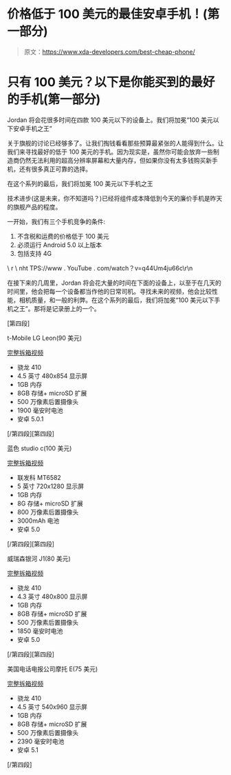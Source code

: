 # 价格低于 100 美元的最佳安卓手机！(第一部分)

> 原文：<https://www.xda-developers.com/best-cheap-phone/>

# 只有 100 美元？以下是你能买到的最好的手机(第一部分)

Jordan 将会花很多时间在四款 100 美元以下的设备上。我们将加冕“100 美元以下安卓手机之王”

关于旗舰的讨论已经够多了。让我们掏钱看看那些预算最紧张的人能得到什么。让我们来寻找最好的低于 100 美元的手机。因为现实是，虽然你可能会放弃一些制造商仍然无法利用的超高分辨率屏幕和大量内存，但如果你没有太多钱购买新手机，还有很多真正可靠的选择。

在这个系列的最后，我们将加冕 100 美元以下手机之王

技术进步(这是未来，你不知道吗？)已经将组件成本降低到今天的廉价手机是昨天的旗舰产品的程度。

一开始，我们有三个手机竞争的条件:

1.  不含税和运费的价格低于 100 美元
2.  必须运行 Android 5.0 以上版本
3.  包括支持 4G

\ r \ nht TPS://www . YouTube . com/watch？v=q44Um4ju66c\r\n

在接下来的几周里，Jordan 将会花大量的时间在下面的设备上，以至于在几天的时间里，他会把每一个设备都当作他的日常司机。寻找未来的视频，他会比较性能，相机质量，和一般的利弊。在这个系列的最后，我们将加冕“100 美元以下手机之王”。那将是记录册上的一个。

[第四段]

t-Mobile LG Leon(90 美元)

[完整拆箱视频](https://www.youtube.com/watch?v=5u-dFoOSmkQ)

*   骁龙 410
*   4.5 英寸 480x854 显示屏
*   1GB 内存
*   8GB 存储+ microSD 扩展
*   500 万像素后置摄像头
*   1900 毫安时电池
*   安卓 5.0.1

[/第四段][第四段]

蓝色 studio c(100 美元)

[完整拆箱视频](https://www.youtube.com/watch?v=M7LxeZ-UnxY)

*   联发科 MT6582
*   5 英寸 720x1280 显示屏
*   1GB 内存
*   8G 存储+ microSD 扩展
*   800 万像素后置摄像头
*   3000mAh 电池
*   安卓 5.0

[/第四段][第四段]

威瑞森银河 J1(80 美元)

[完整拆箱视频](https://www.youtube.com/watch?v=b5UnSHsYfsw)

*   骁龙 410
*   4.3 英寸 480x800 显示屏
*   1GB 内存
*   8GB 存储+ microSD 扩展
*   500 万像素后置摄像头
*   1850 毫安时电池
*   安卓 5.0

[/第四段][第四段]

美国电话电报公司摩托 E(75 美元)

[完整拆箱视频](https://www.youtube.com/watch?v=IpbJFpfn6lc)

*   骁龙 410
*   4.5 英寸 540x960 显示屏
*   1GB 内存
*   8GB 存储+ microSD 扩展
*   500 万像素后置摄像头
*   2390 毫安时电池
*   安卓 5.1

[/第四段]